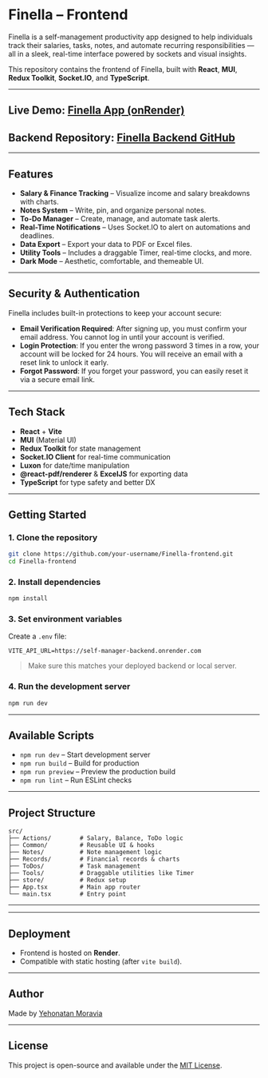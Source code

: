 # Finella – Frontend

Finella is a self-management productivity app designed to help individuals track their salaries, tasks, notes, and automate recurring responsibilities — all in a sleek, real-time interface powered by sockets and visual insights.

This repository contains the frontend of Finella, built with **React**, **MUI**, **Redux Toolkit**, **Socket.IO**, and **TypeScript**.

---

## Live Demo: [Finella App (onRender)](https://finella-frontend.onrender.com/)

## Backend Repository: [Finella Backend GitHub](https://github.com/yehonatan604/Finella-backend)

---

## Features

* **Salary & Finance Tracking** – Visualize income and salary breakdowns with charts.
* **Notes System** – Write, pin, and organize personal notes.
* **To-Do Manager** – Create, manage, and automate task alerts.
* **Real-Time Notifications** – Uses Socket.IO to alert on automations and deadlines.
* **Data Export** – Export your data to PDF or Excel files.
* **Utility Tools** – Includes a draggable Timer, real-time clocks, and more.
* **Dark Mode** – Aesthetic, comfortable, and themeable UI.

---

## Security & Authentication

Finella includes built-in protections to keep your account secure:

* **Email Verification Required**: After signing up, you must confirm your email address. You cannot log in until your account is verified.
* **Login Protection**: If you enter the wrong password 3 times in a row, your account will be locked for 24 hours. You will receive an email with a reset link to unlock it early.
* **Forgot Password**: If you forget your password, you can easily reset it via a secure email link.

---

## Tech Stack

* **React** + **Vite**
* **MUI** (Material UI)
* **Redux Toolkit** for state management
* **Socket.IO Client** for real-time communication
* **Luxon** for date/time manipulation
* **@react-pdf/renderer** & **ExcelJS** for exporting data
* **TypeScript** for type safety and better DX

---

## Getting Started

### 1. Clone the repository

```bash
git clone https://github.com/your-username/Finella-frontend.git
cd Finella-frontend
```

### 2. Install dependencies

```bash
npm install
```

### 3. Set environment variables

Create a `.env` file:

```env
VITE_API_URL=https://self-manager-backend.onrender.com
```

> Make sure this matches your deployed backend or local server.

### 4. Run the development server

```bash
npm run dev
```

---

## Available Scripts

* `npm run dev` – Start development server
* `npm run build` – Build for production
* `npm run preview` – Preview the production build
* `npm run lint` – Run ESLint checks

---

## Project Structure

```
src/
├── Actions/        # Salary, Balance, ToDo logic
├── Common/         # Reusable UI & hooks
├── Notes/          # Note management logic
├── Records/        # Financial records & charts
├── ToDos/          # Task management
├── Tools/          # Draggable utilities like Timer
├── store/          # Redux setup
├── App.tsx         # Main app router
└── main.tsx        # Entry point
```

---

---

## Deployment

* Frontend is hosted on **Render**.
* Compatible with static hosting (after `vite build`).

---

## Author

Made by [Yehonatan Moravia](https://github.com/yehonatan604)

---

## License

This project is open-source and available under the [MIT License](LICENSE).
